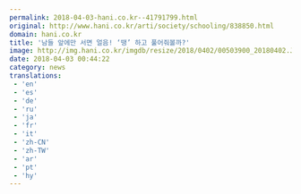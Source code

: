 ```yaml
---
permalink: 2018-04-03-hani.co.kr--41791799.html
original: http://www.hani.co.kr/arti/society/schooling/838850.html
domain: hani.co.kr
title: '남들 앞에만 서면 얼음! ‘땡’ 하고 풀어줘볼까?'
image: http://img.hani.co.kr/imgdb/resize/2018/0402/00503900_20180402.JPG
date: 2018-04-03 00:44:22
category: news
translations: 
 - 'en'
 - 'es'
 - 'de'
 - 'ru'
 - 'ja'
 - 'fr'
 - 'it'
 - 'zh-CN'
 - 'zh-TW'
 - 'ar'
 - 'pt'
 - 'hy'
---
```


